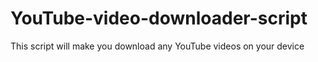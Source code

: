 # YouTube-video-downloader-script
This script will make you download any YouTube videos on your device
